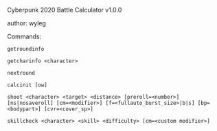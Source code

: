 
Cyberpunk 2020 Battle Calculator v1.0.0

  author: wyleg

Commands:

    getroundinfo
    
    getcharinfo <character>
    
    nextround
    
    calcinit [ow]
    
    shoot <character> <target> <distance> [preroll=<number>] [ns|nosaveroll] [cm=<modifier>] [f=<fullauto_burst_size>|b|s] [bp=<bodypart>] [cvr=<cover_sp>]
    
    skillcheck <character> <skill> <difficulty> [cm=<custom modifier>]

